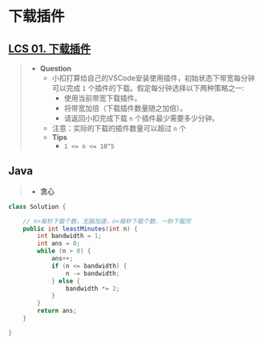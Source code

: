 # 下载插件

## [LCS 01. 下载插件](https://leetcode.cn/problems/Ju9Xwi/)

> - **Question**
>   - 小扣打算给自己的VSCode安装使用插件，初始状态下带宽每分钟可以完成 `1` 个插件的下载。假定每分钟选择以下两种策略之一:
>     - 使用当前带宽下载插件。
>     - 将带宽加倍（下载插件数量随之加倍）。
>     - 请返回小扣完成下载 `n` 个插件最少需要多少分钟。
>   - 注意：实际的下载的插件数量可以超过 `n` 个
>   - **Tips**
>     - `1 <= n <= 10^5`

## Java

> - **贪心**

```java
class Solution {

    // n>每秒下载个数，无脑加速，n<每秒下载个数，一秒下载完
    public int leastMinutes(int n) {
        int bandwidth = 1;
        int ans = 0;
        while (n > 0) {
            ans++;
            if (n <= bandwidth) {
                n -= bandwidth;
            } else {
                bandwidth *= 2;
            }
        }
        return ans;
    }

}
```
